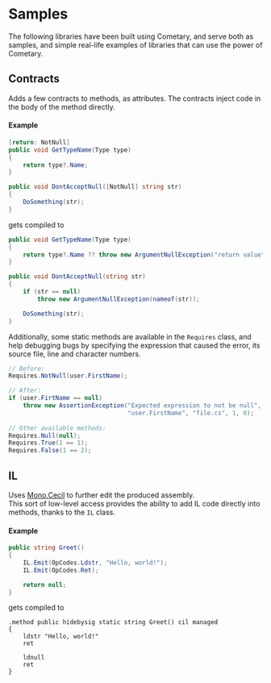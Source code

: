 # Samples
The following libraries have been built using Cometary, and serve both as samples, and simple real-life examples of libraries that can use the power of Cometary.

## Contracts
Adds a few contracts to methods, as attributes. The contracts inject code in the body
of the method directly.

#### Example
```csharp
[return: NotNull]
public void GetTypeName(Type type)
{
	return type?.Name;
}

public void DontAcceptNull([NotNull] string str)
{
	DoSomething(str);
}
```

gets compiled to

```csharp
public void GetTypeName(Type type)
{
	return type?.Name ?? throw new ArgumentNullException("return value");
}

public void DontAcceptNull(string str)
{
	if (str == null)
		throw new ArgumentNullException(nameof(str));

	DoSomething(str);
}
```

Additionally, some static methods are available in the `Requires` class, and help debugging bugs by specifying the expression that caused the error, its source file, line and character numbers.

```csharp
// Before:
Requires.NotNull(user.FirstName);

// After:
if (user.FirtName == null)
    throw new AssertionException("Expected expression to not be null",
                                 "user.FirstName", "file.cs", 1, 0);
                                 
// Other available methods:
Requires.Null(null);
Requires.True(1 == 1);
Requires.False(1 == 2);
```

## IL
Uses [Mono.Cecil](https://github.com/jbevain/cecil) to further edit the produced assembly.  
This sort of low-level access provides the ability to add IL code directly into methods,
thanks to the `IL` class.

#### Example
```csharp
public string Greet()
{
	IL.Emit(OpCodes.Ldstr, "Hello, world!");
	IL.Emit(OpCodes.Ret);

	return null;
}
```

gets compiled to

```cil
.method public hidebysig static string Greet() cil managed
{
	ldstr "Hello, world!"
	ret

	ldnull
	ret
}
```